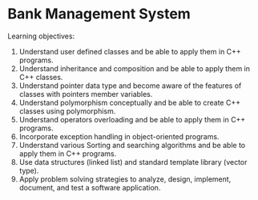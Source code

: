 # Bank Management System

Learning objectives:
1. Understand user defined classes and be able to apply them in C++ programs.
2. Understand inheritance and composition and be able to apply them in C++ classes.
3. Understand pointer data type and become aware of the features of classes with
pointers member variables.
4. Understand polymorphism conceptually and be able to create C++ classes using
polymorphism.
5. Understand operators overloading and be able to apply them in C++ programs.
6. Incorporate exception handling in object-oriented programs.
7. Understand various Sorting and searching algorithms and be able to apply them in
C++ programs.
8. Use data structures (linked list) and standard template library (vector type).
9. Apply problem solving strategies to analyze, design, implement, document, and test
a software application.
